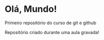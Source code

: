 # Olá, Mundo!
 Primeiro repositório do curso de git e github

Repositório criado durante uma aula gravada!